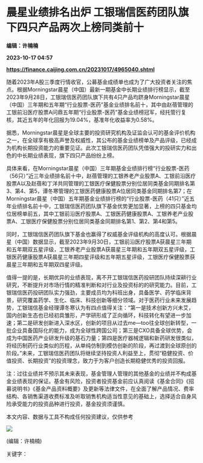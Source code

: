 # 晨星业绩排名出炉 工银瑞信医药团队旗下四只产品两次上榜同类前十
**编辑：许楠楠**

**2023-10-17 04:57**

**https://finance.caijing.com.cn/20231017/4965040.shtml**

随着2023年A股三季度行情收官，公募基金成绩单也成为了广大投资者关注的焦点。根据Morningstar晨星（中国）最新一期基金中长期业绩排行榜显示，截至2023年9月28日，工银瑞信医药团队旗下共有4只产品均跻身Morningstar晨星（中国）三年期和五年期“行业股票-医药”基金业绩排名前十，其中由赵蓓管理的工银前沿医疗股票A问鼎五年期“行业股票-医药”基金业绩榜冠军，经托管行复核，其近五年的年化回报为19.04%，基准年化收益率为0.58%。

据悉，Morningstar晨星是全球主要的投资研究机构及证监会认可的基金评价机构之一，在全球享有极高声誉及权威性，其公布的基金业绩榜单及产品评级，已经成为机构长期投资能力的重要见证。此次工银瑞信医药团队凭借强大的投研实力和出色的中长期业绩表现，旗下四只产品纷纷上榜。

具体来看，在Morningstar晨星（中国）三年期基金业绩排行榜“行业股票-医药（56只）”近三年业绩排名前十中，赵蓓管理的工银养老产业股票A、工银前沿医疗股票A以及赵蓓和丁洋共同管理的工银医疗保健股票分别位居同类基金同期排名第3、第4、第5，谭冬寒管理的工银医药健康股票A位居同类基金同期排名第7；在Morningstar晨星（中国）五年期基金业绩排行榜的“行业股票-医药（41只）”近五年业绩排名前十中，工银瑞信医药团队旗下基金优势更加显著，上榜的四只基金均位居榜单前五，其中工银前沿医疗股票A、工银医药健康股票A、工银养老产业股票A、工银医疗保健股票分别位居同类基金同期排名第1、第2、第4和第5。

同时，工银瑞信医药团队旗下基金也赢得了权威基金评级机构的高度认可。根据晨星（中国）数据显示，截至2023年9月30日，工银前沿医疗股票A获晨星三年期和五年期双五星评级，工银养老产业股票A获晨星三年期和五年期双五星评级，工银医药健康股票A获晨星三年期四星评级和五年期五星评级，工银医疗保健股票获晨星三年期和五年期双四星评级。

值得一提的是，长期优异的业绩表现，离不开工银瑞信医药投研团队持续深耕行业研究，不断提升对市场行情的精准判断和对行业及投资标的的研究能力。目前，工银瑞信医药投研团队实力强劲，主要成员均为科班出身，具备医学、药学临床背景，研究覆盖药学、生化、临床、科技创新等细分领域。对于医药行业未来发展趋势，工银瑞信基金经理谭冬寒认为有四点值得关注：“第一是技术创新方兴未艾，国内创新生态也已经初具雏形，产学研形成了正向循环，科技转化有望进一步加速；第二是研发创新进入深水区，创新的项目从过去me—too往全球创新转型，一批企业具备国际化的能力，成为全球性跨国公司；第三是CXO具备全球优势，会成为中国医药产业研发升级的基石力量；第四是医疗器械逻辑和新药研发很类似，将经历制药行业类似的历程，从单纯仿制到模仿创新的阶段，再过渡到全球原创的阶段。”未来，工银瑞信医药团队将继续坚持投资人利益至上，贯彻“稳健投资、价值投资、长期投资”的投资理念，致力于为客户创造长期稳健优秀的投资回报。

注：过往业绩并不预示其未来表现，基金管理人管理的其他基金的业绩并不构成基金业绩表现的保证。基金有风险，投资者投资基金前应认真阅读《基金合同》《招募说明书》《基金产品资料概要》及更新等法律文件，在全面了解产品情况、费率结构、各销售渠道收费标准及听取销售机构适当性意见的基础上，选择适合自身风险承受能力的投资品种进行投资，基金投资须谨慎。

本文内容、数据与工具不构成任何投资建议，仅供参考

![](https://tx1.cdn.caijing.com.cn/2014-03-27/114048455.jpg)

(编辑：许楠楠)

关键字：